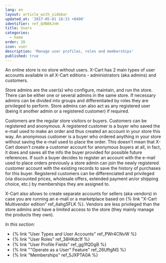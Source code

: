 ```yaml
---
lang: en
layout: article_with_sidebar
updated_at: '2017-05-01 18:33 +0400'
identifier: ref_QdN8kJnH
title: Users
categories:
  - home
order: 20
icon: user
description: 'Manage user profiles, roles and memberships'
published: true
---
```

An online store is no store without users. X-Cart has 2 main types of user accounts available in all X-Cart editions - administrators (aka admins) and customers. 

Store admins are the user(s) who configure, maintain, and run the store. There can be either one or several admins in the same store. If necessary admins can be divided into groups and differentiated by roles they are privileged to perform. Store admins can also act as any registered user (being it another admin or a registered customer) if required. 

Customers are the regular store visitors or buyers. Customers can be registered and anonymous. A registered customer is a buyer who saved the e-mail used to make an order and thus created an account in your store this way. An anonymous customer is a buyer who ordered anything in your store without saving the e-mail used to place the order. This doesn't mean that X-Cart doesn't create a customer account for anonymous buyers at all, in fact, it does and saves all the info the buyer provided for possible future references. If such a buyer decides to register an account with the e-mail used to place orders previously a store admin can join the newly registered customer account with the existing records to save the history of purchases for this buyer. Registered customers can be differenciated and privileged (via discounted prices, wholesale offers, extended payment an/or shipping choice, etc.) by memberships they are assigned to.

X-Cart also allows to create separate accounts for sellers (aka vendors) in case you are running an e-mall or a marketplace based on {% link "X-Cart Multivendor edition" ref_4ahg5FLK %}. Vendors are less privileged than the store admins and have a limited access to the store (they mainly manage the products they own). 

_In this section:_
   *   {% link "User Types and User Accounts" ref_PWr4CNvW %} 
   *   {% link "User Roles" ref_38HKdc1f %} 
   *   {% link "User Profile Fields" ref_gg1fQDgB %} 
   *   {% link ""Operate as a User" Feature" ref_26UftgNS %}
   *   {% link "Memberships" ref_5JXPTA0A %}
